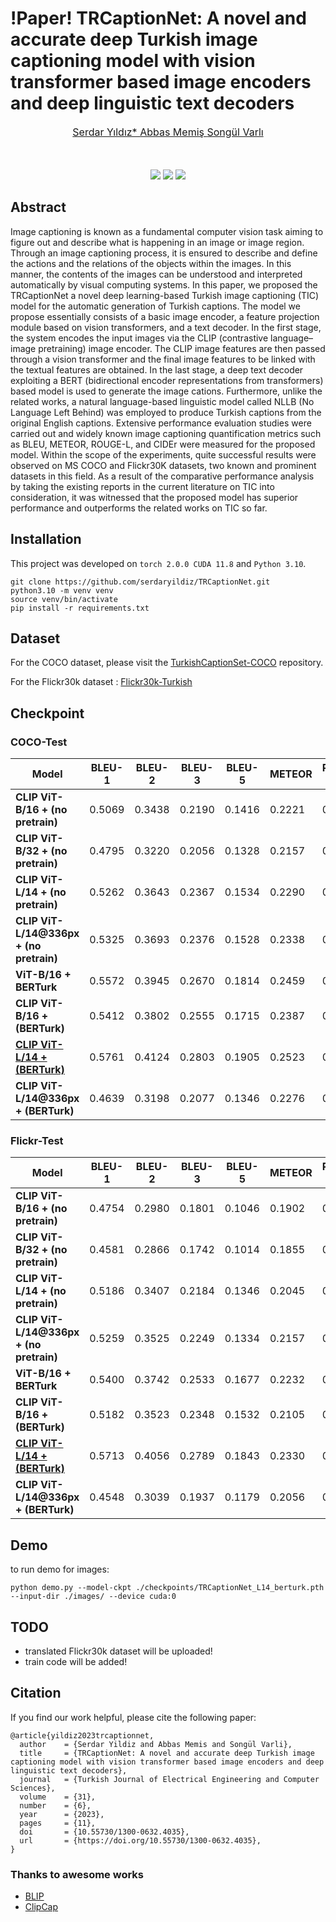 # !Paper! TRCaptionNet: A novel and accurate deep Turkish image captioning model with vision transformer based image encoders and deep linguistic text decoders

<font size='3'> <p align="center">
    <a href='https://scholar.google.com/citations?user=sl1KrkYAAAAJ&hl=tr'> Serdar Yıldız* </a> 
    <a href='https://scholar.google.com/citations?user=4_OxlcsAAAAJ&hl=tr'> Abbas Memiş </a>
    <a href='https://scholar.google.com/citations?user=DaCI6_YAAAAJ&hl=tr'> Songül Varlı </a>
</p></font>

<p align="center">
    <br />
    <br />
    <a href='https://doi.org/10.55730/1300-0632.4035'><img src='https://img.shields.io/badge/Paper-TUBITAK-red'></a>
    <a href='https://huggingface.co/spaces/serdaryildiz/TRCaptionNet'><img src='https://img.shields.io/badge/%F0%9F%A4%97%20Hugging%20Face-Spaces-blue'></a> 
    <a href="https://opensource.org/licenses/MIT"><img src="https://img.shields.io/badge/License-MIT-yellow.svg"></a>
</p>


   




## Abstract

Image captioning is known as a fundamental computer vision task aiming to figure out and describe what is happening in an image or image region. Through an image captioning process, it is ensured to describe and define the actions and the relations of the objects within the images. In this manner, the contents of the images can be understood and interpreted automatically by visual computing systems. In this paper, we proposed the TRCaptionNet a novel deep learning-based Turkish image captioning (TIC) model for the automatic generation of Turkish captions. The model we propose essentially consists of a basic image encoder, a feature projection module based on vision transformers, and a text decoder. In the first stage, the system encodes the input images via the CLIP (contrastive language–image pretraining) image encoder. The CLIP image features are then passed through a vision transformer and the final image features to be linked with the textual features are obtained. In the last stage, a deep text decoder exploiting a BERT (bidirectional encoder representations from transformers) based model is used to generate the image cations. Furthermore, unlike the related works, a natural language-based linguistic model called NLLB (No Language Left Behind) was employed to produce Turkish captions from the original English captions. Extensive performance evaluation studies were carried out and widely known image captioning quantification metrics such as BLEU, METEOR, ROUGE-L, and CIDEr were measured for the proposed model. Within the scope of the experiments, quite successful results were observed on MS COCO and Flickr30K datasets, two known and prominent datasets in this field. As a result of the comparative performance analysis by taking the existing reports in the current literature on TIC into consideration, it was witnessed that the proposed model has superior performance and outperforms the related works on TIC so far.


## Installation

This project was developed on `torch 2.0.0 CUDA 11.8` and `Python 3.10`.


    git clone https://github.com/serdaryildiz/TRCaptionNet.git
    python3.10 -m venv venv
    source venv/bin/activate
    pip install -r requirements.txt


## Dataset

For the COCO dataset, please visit the [TurkishCaptionSet-COCO](https://github.com/serdaryildiz/TurkishCaptionSet-COCO) repository.

For the Flickr30k dataset : [Flickr30k-Turkish](https://drive.google.com/)

## Checkpoint

### COCO-Test

| Model                                                                                                                                                                                                                   | BLEU-1 | BLEU-2 | BLEU-3 | BLEU-5 | METEOR | ROUGE-L | CIDEr  |
|-------------------------------------------------------------------------------------------------------------------------------------------------------------------------------------------------------------------------|--------|--------|--------|--------|--------|---------|--------|
| **CLIP ViT-B/16 + (no pretrain)**                                                                                                                                                                                       | 0.5069 | 0.3438 | 0.2190 | 0.1416 | 0.2221 | 0.4127  | 0.4934 |
| **CLIP ViT-B/32 + (no pretrain)**                                                                                                                                                                                       | 0.4795 | 0.3220 | 0.2056 | 0.1328 | 0.2157 | 0.4065  | 0.4512 |
| **CLIP ViT-L/14 + (no pretrain)**                                                                                                                                                                                       | 0.5262 | 0.3643 | 0.2367 | 0.1534 | 0.2290 | 0.4296  | 0.5209 |
| **CLIP ViT-L/14@336px + (no pretrain)**                                                                                                                                                                                 | 0.5325 | 0.3693 | 0.2376 | 0.1528 | 0.2338 | 0.4387  | 0.5288 |
| **ViT-B/16 + BERTurk**                                                                                                                                                                                                  | 0.5572 | 0.3945 | 0.2670 | 0.1814 | 0.2459 | 0.4499  | 0.6146 |
| **CLIP ViT-B/16 + (BERTurk)**                                                                                                                                                                                           | 0.5412 | 0.3802 | 0.2555 | 0.1715 | 0.2387 | 0.4419  | 0.5848 |
| [**CLIP ViT-L/14 + (BERTurk)**](https://drive.google.com/u/0/uc?id=14Ll1PIQhsMSypHT34Rt9voz_zaAf4Xh9&export=download&confirm=t&uuid=9b4bf589-d438-4b4f-a37c-fc34b0a63a5d&at=AB6BwCAY8xK0EZiPGv2YT7isL8pG:1697575816291) | 0.5761 | 0.4124 | 0.2803 | 0.1905 | 0.2523 | 0.4609  | 0.6437 |
| **CLIP ViT-L/14@336px + (BERTurk)**                                                                                                                                                                                     | 0.4639 | 0.3198 | 0.2077 | 0.1346 | 0.2276 | 0.4190  | 0.4971 |


### Flickr-Test

| Model                                                                                                                                                                                                                   | BLEU-1 | BLEU-2 | BLEU-3 | BLEU-5 | METEOR | ROUGE-L | CIDEr  |
|-------------------------------------------------------------------------------------------------------------------------------------------------------------------------------------------------------------------------|--------|--------|--------|--------|--------|---------|--------|
| **CLIP ViT-B/16 + (no pretrain)**                                                                                                                                                                                       | 0.4754 | 0.2980 | 0.1801 | 0.1046 | 0.1902 | 0.3732  | 0.2907 |
| **CLIP ViT-B/32 + (no pretrain)**                                                                                                                                                                                       | 0.4581 | 0.2866 | 0.1742 | 0.1014 | 0.1855 | 0.3754  | 0.2659 |
| **CLIP ViT-L/14 + (no pretrain)**                                                                                                                                                                                       | 0.5186 | 0.3407 | 0.2184 | 0.1346 | 0.2045 | 0.4058  | 0.3507 |
| **CLIP ViT-L/14@336px + (no pretrain)**                                                                                                                                                                                 | 0.5259 | 0.3525 | 0.2249 | 0.1334 | 0.2157 | 0.4237  | 0.3808 |
| **ViT-B/16 + BERTurk**                                                                                                                                                                                                  | 0.5400 | 0.3742 | 0.2533 | 0.1677 | 0.2232 | 0.4324  | 0.4636 |
| **CLIP ViT-B/16 + (BERTurk)**                                                                                                                                                                                           | 0.5182 | 0.3523 | 0.2348 | 0.1532 | 0.2105 | 0.4079  | 0.4010 |
| [**CLIP ViT-L/14 + (BERTurk)**](https://drive.google.com/u/0/uc?id=14Ll1PIQhsMSypHT34Rt9voz_zaAf4Xh9&export=download&confirm=t&uuid=9b4bf589-d438-4b4f-a37c-fc34b0a63a5d&at=AB6BwCAY8xK0EZiPGv2YT7isL8pG:1697575816291) | 0.5713 | 0.4056 | 0.2789 | 0.1843 | 0.2330 | 0.4491  | 0.5154 |
| **CLIP ViT-L/14@336px + (BERTurk)**                                                                                                                                                                                     | 0.4548 | 0.3039 | 0.1937 | 0.1179 | 0.2056 | 0.3966  | 0.3550 |

## Demo
to run demo for images:

    python demo.py --model-ckpt ./checkpoints/TRCaptionNet_L14_berturk.pth --input-dir ./images/ --device cuda:0
    

## TODO

- translated Flickr30k dataset will be uploaded!
- train code will be added!  



## Citation

If you find our work helpful, please cite the following paper:

```
@article{yildiz2023trcaptionnet,
  author    = {Serdar Yildiz and Abbas Memis and Songül Varli},
  title     = {TRCaptionNet: A novel and accurate deep Turkish image captioning model with vision transformer based image encoders and deep linguistic text decoders},
  journal   = {Turkish Journal of Electrical Engineering and Computer Sciences},
  volume    = {31},
  number    = {6},
  year      = {2023},
  pages     = {11},
  doi       = {10.55730/1300-0632.4035},
  url       = {https://doi.org/10.55730/1300-0632.4035},
}
```

### Thanks to awesome works

- [BLIP](https://github.com/salesforce/BLIP)
- [ClipCap](https://github.com/rmokady/CLIP_prefix_caption)
